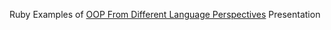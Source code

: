 Ruby Examples of [OOP From Different Language Perspectives](http://www.javaturk.org/farkli-dil-bakis-acilariyla-nesne-merkezli-programlama-oop-from-different-language-perspectives/) Presentation
